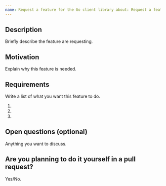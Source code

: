 ```yaml
---
name: Request a feature for the Go client library about: Request a feature
---
```


## Description

Briefly describe the feature are requesting.

## Motivation

Explain why this feature is needed.

## Requirements

Write a list of what you want this feature to do.

1.
2.
3.

## Open questions (optional)

Anything you want to discuss.

## Are you planning to do it yourself in a pull request?

Yes/No.
